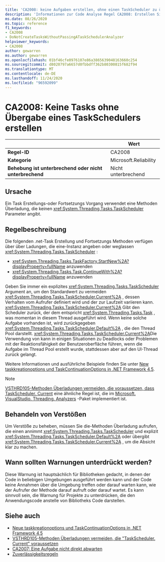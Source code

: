 ```yaml
---
title: 'CA2008: keine Aufgaben erstellen, ohne einen TaskScheduler zu übergeben (Code Analyse)'
description: 'Informationen zur Code Analyse Regel CA2008: Erstellen Sie keine Aufgaben, ohne einen TaskScheduler zu übergeben.'
ms.date: 08/26/2020
ms.topic: reference
f1_keywords:
- CA2008
- DoNotCreateTasksWithoutPassingATaskSchedulerAnalyzer
helpviewer_keywords:
- CA2008
author: gewarren
ms.author: gewarren
ms.openlocfilehash: 01bf46cfe0976107e86a3865639048163660c254
ms.sourcegitcommit: d8020797a6657d0fbbdff362b80300815f682f94
ms.translationtype: MT
ms.contentlocale: de-DE
ms.lasthandoff: 11/24/2020
ms.locfileid: "96592099"
---
```

# <a name="ca2008-do-not-create-tasks-without-passing-a-taskscheduler"></a>CA2008: Keine Tasks ohne Übergabe eines TaskSchedulers erstellen

| | Wert |
|-|-|
| **Regel-ID** |CA2008|
| **Kategorie** |Microsoft.Reliability|
| **Behebung ist unterbrechend oder nicht unterbrechend** |Nicht unterbrechend|

## <a name="cause"></a>Ursache

Ein Task Erstellungs-oder Fortsetzungs Vorgang verwendet eine Methoden Überladung, die keinen <xref:System.Threading.Tasks.TaskScheduler> Parameter angibt.

## <a name="rule-description"></a>Regelbeschreibung

Die folgenden .net-Task Erstellung und Fortsetzungs Methoden verfügen über über Ladungen, die eine-Instanz angeben oder weglassen <xref:System.Threading.Tasks.TaskScheduler> :

- <xref:System.Threading.Tasks.TaskFactory.StartNew%2A?displayProperty=fullName> anzuwenden
- <xref:System.Threading.Tasks.Task.ContinueWith%2A?displayProperty=fullName> anzuwenden

Geben Sie immer ein explizites <xref:System.Threading.Tasks.TaskScheduler> Argument an, um den Standardwert zu vermeiden <xref:System.Threading.Tasks.TaskScheduler.Current%2A> , dessen Verhalten vom Aufrufer definiert wird und der zur Laufzeit variieren kann. <xref:System.Threading.Tasks.TaskScheduler.Current%2A> Gibt den Scheduler zurück, der dem entspricht <xref:System.Threading.Tasks.Task> , was momentan in diesem Thread ausgeführt wird. Wenn keine solche Aufgabe vorhanden ist, wird zurückgegeben <xref:System.Threading.Tasks.TaskScheduler.Default%2A> , die den Thread Pool darstellt. <xref:System.Threading.Tasks.TaskScheduler.Current%2A>Die Verwendung von kann in einigen Situationen zu Deadlocks oder Problemen mit der Reaktionsfähigkeit der Benutzeroberfläche führen, wenn die Aufgabe im Thread Pool erstellt wurde, stattdessen aber auf den UI-Thread zurück gelangt.

Weitere Informationen und ausführliche Beispiele finden Sie unter [New taskkreationoptions und TaskContinuationOptions in .NET Framework 4,5](https://devblogs.microsoft.com/pfxteam/new-taskcreationoptions-and-taskcontinuationoptions-in-net-4-5/).

> [!NOTE]
> [VSTHRD105-Methoden Überladungen vermeiden, die voraussetzen, dass TaskScheduler. Current](https://github.com/microsoft/vs-threading/blob/master/doc/analyzers/VSTHRD105.md) eine ähnliche Regel ist, die im [Microsoft. VisualStudio. Threading. Analyzers](https://www.nuget.org/packages/Microsoft.VisualStudio.Threading.Analyzers) -Paket implementiert ist.

## <a name="how-to-fix-violations"></a>Behandeln von Verstößen

Um Verstöße zu beheben, müssen Sie die-Methoden Überladung aufrufen, die einen annimmt <xref:System.Threading.Tasks.TaskScheduler> und explizit <xref:System.Threading.Tasks.TaskScheduler.Default%2A> oder übergibt <xref:System.Threading.Tasks.TaskScheduler.Current%2A> , um die Absicht klar zu machen.

## <a name="when-to-suppress-warnings"></a>Wann sollten Warnungen unterdrückt werden?

Diese Warnung ist hauptsächlich für Bibliotheken gedacht, in denen der Code in beliebigen Umgebungen ausgeführt werden kann und der Code keine Annahmen über die Umgebung treffen oder darauf warten kann, wie der Aufrufer der Methode darauf aufruft oder darauf wartet. Es kann sinnvoll sein, die Warnung für Projekte zu unterdrücken, die den Anwendungscode anstelle von Bibliotheks Code darstellen.

## <a name="see-also"></a>Siehe auch

- [Neue taskkreationoptions und TaskContinuationOptions in .NET Framework 4,5](https://devblogs.microsoft.com/pfxteam/new-taskcreationoptions-and-taskcontinuationoptions-in-net-4-5/)
- [VSTHRD105-Methoden Überladungen vermeiden, die "TaskScheduler. Current" voraussetzen](https://github.com/microsoft/vs-threading/blob/master/doc/analyzers/VSTHRD105.md)
- [CA2007: Eine Aufgabe nicht direkt abwarten](ca2007.md)
- [Zuverlässigkeitsregeln](reliability-warnings.md)
